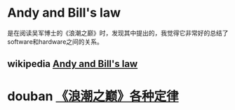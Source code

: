 # Andy and Bill's law

是在阅读吴军博士的《浪潮之巅》时，发现其中提出的，我觉得它非常好的总结了software和hardware之间的关系。

## wikipedia [Andy and Bill's law](https://en.wikipedia.org/wiki/Andy_and_Bill's_law)



# douban [《浪潮之巅》各种定律](https://site.douban.com/189688/widget/notes/11229948/note/251703757/)